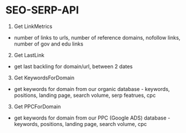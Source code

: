 # SEO-SERP-API

1) Get LinkMetrics
- number of links to urls, number of reference domains, nofollow links, number of gov and edu links

2) Get LastLink
- get last backling for domain/url, between 2 dates

3) Get KeywordsForDomain
- get keywords for domain from our organic database - keywords, positions, landing page, search volume, serp featrues, cpc

3) Get PPCForDomain
- get keywords for domain from our PPC (Google ADS) database - keywords, positions, landing page, search volume, cpc

